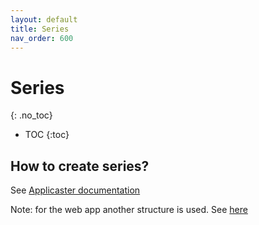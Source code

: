 ```yaml
---
layout: default
title: Series
nav_order: 600
---
```

# Series
{: .no_toc}

- TOC
{:toc}

## How to create series?
See [Applicaster documentation](https://docs.applicaster.com/integrations/jw-endpoints/#create-an-episodic-structure-using-jw-playlists)

Note: for the web app another structure is used. See [here](https://support.jwplayer.com/articles/build-an-ott-apps-series-playlist)
